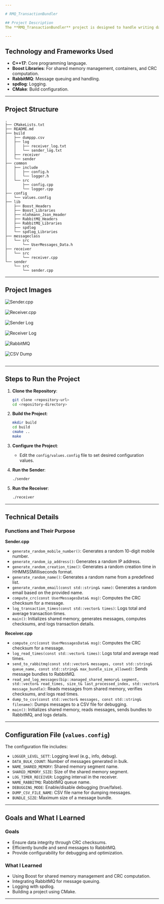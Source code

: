 ```yaml
---

# RMQ_TransactionBundler

## Project Description
The **RMQ_TransactionBundler** project is designed to handle writing data into shared memory, while ensuring data integrity and configurability. It bundles the messages read from shared memory and transmits them to RabbitMQ (RMQ) in a structured format. Configurable parameters like bundle size, timeout, and local dumping for debugging enhance its flexibility.

---
```


## Technology and Frameworks Used
- **C++17**: Core programming language.
- **Boost Libraries**: For shared memory management, containers, and CRC computation.
- **RabbitMQ**: Message queuing and handling.
- **spdlog**: Logging.
- **CMake**: Build configuration.

---

## Project Structure
```plaintext
.
├── CMakeLists.txt
├── README.md
├── build
│   ├── dumppp.csv
│   ├── log
│   │   ├── receiver_log.txt
│   │   └── sender_log.txt
│   ├── receiver
│   └── sender
├── common
│   ├── include
│   │   ├── config.h
│   │   └── logger.h
│   └── src
│       ├── config.cpp
│       └── logger.cpp
├── config
│   └── values.config
├── lib
│   ├── Boost_Headers
│   ├── Boost_Libraries
│   ├── nlohmann_Json_Header
│   ├── RabbitMQ_Headers
│   ├── RabbitMQ_Libraries
│   ├── spdlog
│   └── spdlog_Libraries
├── messageclass
│   └── src
│       └── UserMessages_Data.h
├── receiver
│   └── src
│       └── receiver.cpp
└── sender
    └── src
        └── sender.cpp
```

---

## Project Images

<img src="Images/Sendercpp.png" alt="Sender.cpp" /><br><br>
<img src="Images/Receivercpp.png" alt="Receiver.cpp" /><br><br>
<img src="Images/sender_log.png" alt="Sender Log" /><br><br>
<img src="Images/receiver_log.png" alt="Receiver Log" /><br><br>
<img src="Images/RabbitMq.png" alt="RabbitMQ" /><br><br>
<img src="Images/csv_dump.png" alt="CSV Dump" /><br><br>

---

## Steps to Run the Project
1. **Clone the Repository**:
   ```bash
   git clone <repository-url>
   cd <repository-directory>
   ```

2. **Build the Project**:
   ```bash
   mkdir build
   cd build
   cmake ..
   make
   ```

3. **Configure the Project**:
   - Edit the `config/values.config` file to set desired configuration values.

4. **Run the Sender**:
   ```bash
   ./sender
   ```

5. **Run the Receiver**:
   ```bash
   ./receiver
   ```

---

## Technical Details

### Functions and Their Purpose

**Sender.cpp**
- `generate_random_mobile_number()`: Generates a random 10-digit mobile number.
- `generate_random_ip_address()`: Generates a random IP address.
- `generate_random_creation_time()`: Generates a random creation time in HHMMSSMilliseconds format.
- `generate_random_name()`: Generates a random name from a predefined list.
- `generate_random_email(const std::string& name)`: Generates a random email based on the provided name.
- `compute_crc(const UserMessagesData& msg)`: Computes the CRC checksum for a message.
- `log_transaction_times(const std::vector& times)`: Logs total and average transaction times.
- `main()`: Initializes shared memory, generates messages, computes checksums, and logs transaction details.

**Receiver.cpp**
- `compute_crc(const UserMessagesData& msg)`: Computes the CRC checksum for a message.
- `log_read_times(const std::vector& times)`: Logs total and average read times.
- `send_to_rabbitmq(const std::vector& messages, const std::string& queue_name, const std::string& max_bundle_size_allowed)`: Sends message bundles to RabbitMQ.
- `read_and_log_messages(bip::managed_shared_memory& segment, std::vector& read_times, size_t& last_processed_index, std::vector& message_bundle)`: Reads messages from shared memory, verifies checksums, and logs read times.
- `dump_to_csv(const std::vector& messages, const std::string& filename)`: Dumps messages to a CSV file for debugging.
- `main()`: Initializes shared memory, reads messages, sends bundles to RabbitMQ, and logs details.

---

## Configuration File (`values.config`)
The configuration file includes:
- `LOGGER_LEVEL_SETT`: Logging level (e.g., info, debug).
- `DATA_BULK_COUNT`: Number of messages generated in bulk.
- `NAME_SHARED_MEMORY`: Shared memory segment name.
- `SHARED_MEMORY_SIZE`: Size of the shared memory segment.
- `LOG_TIMER_RECEIVER`: Logging interval in the receiver.
- `NAME_RABBITMQ`: RabbitMQ queue name.
- `DEBUGGING_MODE`: Enable/disable debugging (true/false).
- `DUMP_CSV_FILE_NAME`: CSV file name for dumping messages.
- `BUNDLE_SIZE`: Maximum size of a message bundle.

---

## Goals and What I Learned

### Goals
- Ensure data integrity through CRC checksums.
- Efficiently bundle and send messages to RabbitMQ.
- Provide configurability for debugging and optimization.

### What I Learned
- Using Boost for shared memory management and CRC computation.
- Integrating RabbitMQ for message queuing.
- Logging with spdlog.
- Building a project using CMake.

--- 

